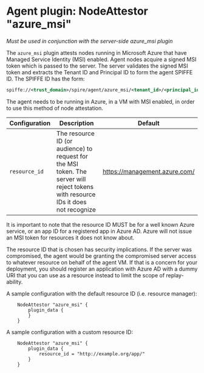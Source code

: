 # Agent plugin: NodeAttestor "azure_msi"

*Must be used in conjunction with the server-side azure_msi plugin*

The `azure_msi` plugin attests nodes running in Microsoft Azure that have
Managed Service Identity (MSI) enabled. Agent nodes acquire a signed MSI token
which is passed to the server. The server validates the signed MSI token and
extracts the Tenant ID and Principal ID to form the agent SPIFFE ID. The SPIFFE
ID has the form:

```xml
spiffe://<trust_domain>/spire/agent/azure_msi/<tenant_id>/<principal_id>
```

The agent needs to be running in Azure, in a VM with MSI enabled, in order to
use this method of node attestation.

| Configuration | Description                                                                                                                       | Default                         |
|---------------|-----------------------------------------------------------------------------------------------------------------------------------|---------------------------------|
| `resource_id` | The resource ID (or audience) to request for the MSI token. The server will reject tokens with resource IDs it does not recognize | <https://management.azure.com/> |

It is important to note that the resource ID MUST be for a well known Azure
service, or an app ID for a registered app in Azure AD. Azure will not issue an
MSI token for resources it does not know about.

The resource ID that is chosen has security implications. If the server was
compromised, the agent would be granting the compromised server access to
whatever resource on behalf of the agent VM. If that is a concern for your
deployment, you should register an application with Azure AD with a dummy
URI that you can use as a resource instead to limit the scope of replay-ability.

A sample configuration with the default resource ID (i.e. resource manager):

```hcl
    NodeAttestor "azure_msi" {
        plugin_data {
        }
    }
```

A sample configuration with a custom resource ID:

```hcl
    NodeAttestor "azure_msi" {
        plugin_data {
            resource_id = "http://example.org/app/"
        }
    }
```
